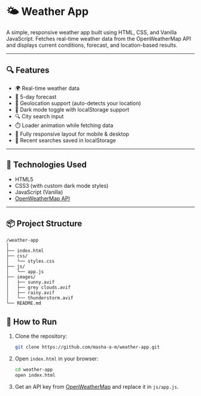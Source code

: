 # 🌤️ Weather App

A simple, responsive weather app built using HTML, CSS, and Vanilla JavaScript. Fetches real-time weather data from the OpenWeatherMap API and displays current conditions, forecast, and location-based results.

---

## 🔍 Features

- 🌍 Real-time weather data
- 📅 5-day forecast
- 📍 Geolocation support (auto-detects your location)
- 🌙 Dark mode toggle with localStorage support
- 🔍 City search input
- ⏱️ Loader animation while fetching data
- 📱 Fully responsive layout for mobile & desktop
- 💾 Recent searches saved in localStorage

---

## 🧰 Technologies Used

- HTML5
- CSS3 (with custom dark mode styles)
- JavaScript (Vanilla)
- [OpenWeatherMap API](https://openweathermap.org/api)

---

## 📦 Project Structure

```
/weather-app
│
├── index.html
├── css/
│   └── styles.css
├── js/
│   └── app.js
├── images/
│   ├── sunny.avif
│   ├── grey clouds.avif
│   ├── rainy.avif
│   └── thunderstorm.avif
└── README.md
```



## 🚀 How to Run

1. Clone the repository:
   ```bash
   git clone https://github.com/masha-a-m/weather-app.git
   ```

2. Open `index.html` in your browser:
   ```bash
   cd weather-app
   open index.html
   ```

3. Get an API key from [OpenWeatherMap](https://openweathermap.org/api) and replace it in `js/app.js`.